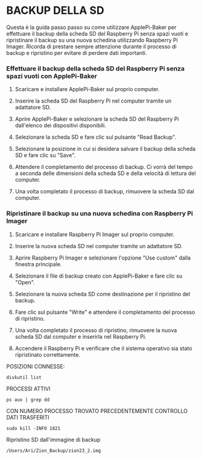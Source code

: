 # BACKUP DELLA SD


  

Questa è la guida passo passo su come utilizzare ApplePi-Baker per effettuare il backup della scheda SD del Raspberry Pi senza spazi vuoti e ripristinare il backup su una nuova schedina utilizzando Raspberry Pi Imager. Ricorda di prestare sempre attenzione durante il processo di backup e ripristino per evitare di perdere dati importanti.

  

### Effettuare il backup della scheda SD del Raspberry Pi senza spazi vuoti con ApplePi-Baker

  

1. Scaricare e installare ApplePi-Baker sul proprio computer.

  

2. Inserire la scheda SD del Raspberry Pi nel computer tramite un adattatore SD.

  

3. Aprire ApplePi-Baker e selezionare la scheda SD del Raspberry Pi dall'elenco dei dispositivi disponibili.

  

4. Selezionare la scheda SD e fare clic sul pulsante "Read Backup".

  

5. Selezionare la posizione in cui si desidera salvare il backup della scheda SD e fare clic su "Save".

  

6. Attendere il completamento del processo di backup. Ci vorrà del tempo a seconda delle dimensioni della scheda SD e della velocità di lettura del computer.

  

7. Una volta completato il processo di backup, rimuovere la scheda SD dal computer.

  

### Ripristinare il backup su una nuova schedina con Raspberry Pi Imager

  

1. Scaricare e installare Raspberry Pi Imager sul proprio computer.

  

2. Inserire la nuova scheda SD nel computer tramite un adattatore SD.

  

3. Aprire Raspberry Pi Imager e selezionare l'opzione "Use custom" dalla finestra principale.

  

4. Selezionare il file di backup creato con ApplePi-Baker e fare clic su "Open".

  

5. Selezionare la nuova scheda SD come destinazione per il ripristino del backup.

  

6. Fare clic sul pulsante "Write" e attendere il completamento del processo di ripristino.

  

7. Una volta completato il processo di ripristino, rimuovere la nuova scheda SD dal computer e inserirla nel Raspberry Pi.

  

8. Accendere il Raspberry Pi e verificare che il sistema operativo sia stato ripristinato correttamente.

  

POSIZIONI CONNESSE:

`diskutil list `

PROCESSI ATTIVI

`ps aux | grep dd `

CON NUMERO PROCESSO TROVATO PRECEDENTEMENTE CONTROLLO DATI TRASFERITI

`sudo kill -INFO 1821`

  

Ripristino SD dall'immagine di backup

  

`/Users/Ari/Zion_Backup/zion23_2.img`

  

